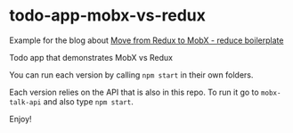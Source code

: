 # todo-app-mobx-vs-redux

Example for the blog about [Move from Redux to MobX - reduce boilerplate](https://mikeborozdin.com/post/redux-to-mobx/)

Todo app that demonstrates MobX vs Redux

You can run each version by calling `npm start` in their own folders.

Each version relies on the API that is also in this repo. To run it go to `mobx-talk-api` and also type `npm start`.

Enjoy!
